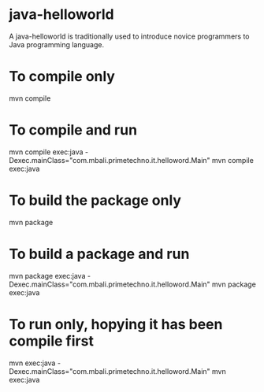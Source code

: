 # java-helloworld
A java-helloworld is traditionally used to introduce novice programmers to Java programming language.

# To compile only
mvn compile

# To compile and run
mvn compile exec:java -Dexec.mainClass="com.mbali.primetechno.it.helloword.Main"
mvn compile exec:java

# To build the package only
mvn package

# To build a package and run
mvn package exec:java -Dexec.mainClass="com.mbali.primetechno.it.helloword.Main"
mvn package exec:java

# To run only, hopying it has been compile first
mvn exec:java -Dexec.mainClass="com.mbali.primetechno.it.helloword.Main"
mvn exec:java

